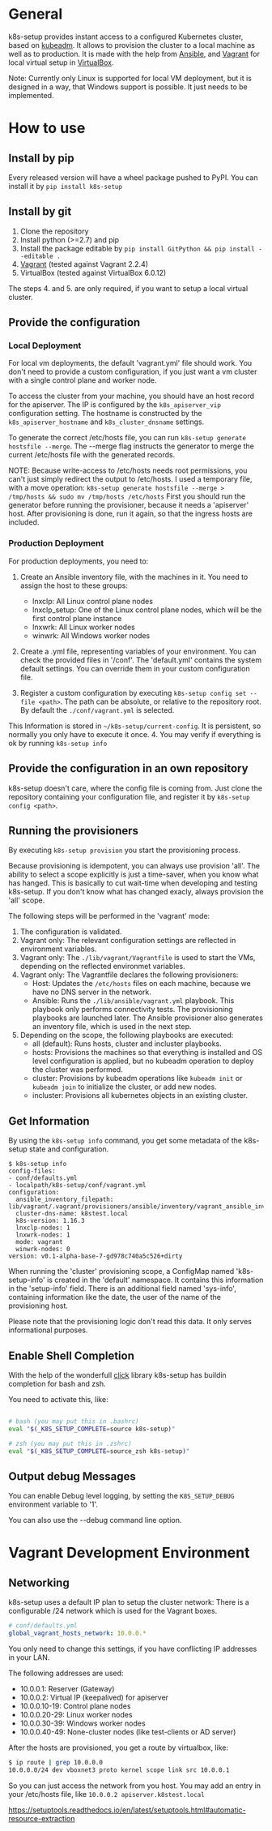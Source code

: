 # General

k8s-setup provides instant access to a configured Kubernetes cluster, based
on [kubeadm](https://kubernetes.io/docs/reference/setup-tools/kubeadm/kubeadm/).
It allows to provision the cluster to a local machine as well as to production.
It is made with the help from [Ansible](https://www.ansible.com/), and 
[Vagrant](https://www.vagrantup.com/) for local virtual setup in 
[VirtualBox](https://www.virtualbox.org/).

Note: Currently only Linux is supported for local VM deployment, but it is
designed in a way, that Windows support is possible. It just needs to be implemented.

# How to use

## Install by pip

Every released version will have a wheel package pushed to PyPI. You can install
it by `pip install k8s-setup`

## Install by git

1. Clone the repository
2. Install python (>=2.7) and pip
3. Install the package editable by `pip install GitPython && pip install --editable .`
4. [Vagrant](https://www.vagrantup.com/intro/getting-started/install.html) (tested against Vagrant 2.2.4)
5. VirtualBox (tested against VirtualBox 6.0.12)

The steps 4. and 5. are only required, if you want to setup a local virtual cluster.

## Provide the configuration

### Local Deployment

For local vm deployments, the default 'vagrant.yml' file should work.
You don't need to provide a custom configuration, if you just want a vm cluster with a single control plane and worker node.

To access the cluster from your machine, you should have an host record for the
apiserver. The IP is configured by the `k8s_apiserver_vip` configuration setting.
The hostname is constructed by the `k8s_apiserver_hostname` and `k8s_cluster_dnsname` settings.

To generate the correct /etc/hosts file, you can run `k8s-setup generate hostsfile --merge`.
The --merge flag instructs the generator to merge the current /etc/hosts file with
the generated records.

NOTE: Because write-access to /etc/hosts needs root permissions, you can't just
simply redirect the output to /etc/hosts. I used a temporary file, with a move
operation: `k8s-setup generate hostsfile --merge > /tmp/hosts && sudo mv /tmp/hosts /etc/hosts`
First you should run the generator before running the provisioner, because it needs
a 'apiserver' host. After provisioning is done, run it again, so that the ingress hosts are included.

### Production Deployment

For production deployments, you need to:

1. Create an Ansible inventory file, with the machines in it.
You need to assign the host to these groups:
    * lnxclp: All Linux control plane nodes
    * lnxclp_setup: One of the Linux control plane nodes, which will be the first
    control plane instance
    * lnxwrk: All Linux worker nodes
    * winwrk: All Windows worker nodes

2. Create a .yml file, representing variables of your environment.
You can check the provided files in '/conf'. The 'default.yml' contains the 
system default settings. You can override them in your custom configuration file.

3. Register a custom configuration by executing `k8s-setup config set --file <path>`. 
The path can be absolute, or relative to the repository root. By default the
`./conf/vagrant.yml` is selected.

This Information is stored in `~/k8s-setup/current-config`. It is persistent, so normally you only have to execute it once.
4. You may verify if everything is ok by running `k8s-setup info`

## Provide the configuration in an own repository

k8s-setup doesn't care, where the config file is coming from. Just clone the
repository containing your configuration file, and register it by `k8s-setup config <path>`.

## Running the provisioners

By executing `k8s-setup provision` you start the provisioning process.

Because provisioning is idempotent, you can always use provision 'all'. The ability
to select a scope explicitly is just a time-saver, when you know what has hanged.
This is basically to cut wait-time when developing and testing k8s-setup.
If you don't know what has changed exacly, always provision the 'all' scope.

The following steps will be performed in the 'vagrant' mode:
1. The configuration is validated.
2. Vagrant only: The relevant configuration settings are reflected 
in environment variables.
3. Vagrant only: The `./lib/vagrant/Vagrantfile` is used to start the VMs, 
depending on the reflected environmet variables.
4. Vagrant only: The Vagrantfile declares the following provisioners:
    * Host: Updates the `/etc/hosts` files on each machine, because we have no
    DNS server in the network.
    * Ansible: Runs the `./lib/ansible/vagrant.yml` playbook. This playbook only
    performs connectivity tests. The provisioning playbooks are launched later.
    The Ansible provisioner also generates an inventory file, which is used in 
    the next step.
5. Depending on the scope, the following playbooks are executed:
    * all (default): Runs hosts, cluster and incluster playbooks.
    * hosts: Provisions the machines so that everything is installed and OS level
    configuration is applied, but no kubeadm operation to deploy the cluster was
    performed.
    * cluster: Provisions by kubeadm operations like `kubeadm init` or 
    `kubeadm join` to initialize the cluster, or add new nodes.
    * incluster: Provisions all kubernetes objects in an existing cluster.


## Get Information

By using the `k8s-setup info` command, you get some metadata of the k8s-setup 
state and configuration.

```
$ k8s-setup info
config-files:
- conf/defaults.yml
- localpath/k8s-setup/conf/vagrant.yml
configuration:
  ansible_inventory_filepath: lib/vagrant/.vagrant/provisioners/ansible/inventory/vagrant_ansible_inventory
  cluster-dns-name: k8stest.local
  k8s-version: 1.16.3
  lnxclp-nodes: 1
  lnxwrk-nodes: 1
  mode: vagrant
  winwrk-nodes: 0
version: v0.1-alpha-base-7-gd978c740a5c526+dirty
```

When running the 'cluster' provisioning scope, a ConfigMap named 'k8s-setup-info'
is created in the 'default' namespace. It contains this information in the 'setup-info' field.
There is an additional field named 'sys-info', containing information like the
date, the user of the name of the provisioning host.

Please note that the provisioning logic don't read this data. It only serves
informational purposes.

## Enable Shell Completion

With the help of the wonderfull [click](https://click.palletsprojects.com/) library
k8s-setup has buildin completion for bash and zsh.

You need to activate this, like:

```sh

# bash (you may put this in .bashrc)
eval "$(_K8S_SETUP_COMPLETE=source k8s-setup)"

# zsh (you may put this in .zshrc)
eval "$(_K8S_SETUP_COMPLETE=source_zsh k8s-setup)"
```

## Output debug Messages

You can enable Debug level logging, by setting the `K8S_SETUP_DEBUG` environment
variable to '1'.

You can also use the --debug command line option.

# Vagrant Development Environment

## Networking

k8s-setup uses a default IP plan to setup the cluster network:
There is a configurable /24 network which is used for the Vagrant boxes.

```yaml
# conf/defaults.yml
global_vagrant_hosts_network: 10.0.0.*
```

You only need to change this settings, if you have conflicting IP addresses
in your LAN.

The following addresses are used:

* 10.0.0.1: Reserver (Gateway)
* 10.0.0.2: Virtual IP (keepalived) for apiserver
* 10.0.0.10-19: Control plane nodes
* 10.0.0.20-29: Linux worker nodes
* 10.0.0.30-39: Windows worker nodes
* 10.0.0.40-49: None-cluster nodes (like test-clients or AD server)

After the hosts are provisioned, you get a route by virtualbox, like:

```bash
$ ip route | grep 10.0.0.0
10.0.0.0/24 dev vboxnet3 proto kernel scope link src 10.0.0.1 
```

So you can just access the network from you host. You may add an entry in your
/etc/hosts file, like `10.0.0.2 apiserver.k8stest.local`


https://setuptools.readthedocs.io/en/latest/setuptools.html#automatic-resource-extraction

